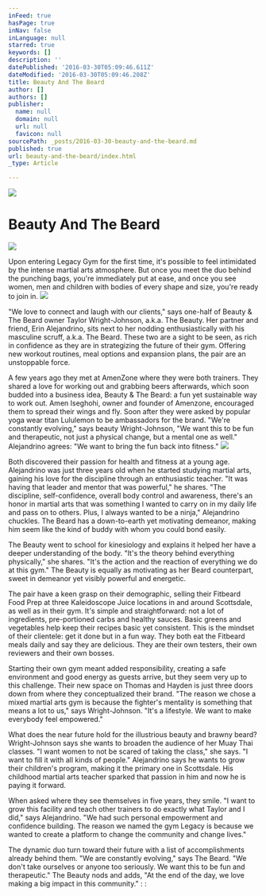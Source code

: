 ```yaml
---
inFeed: true
hasPage: true
inNav: false
inLanguage: null
starred: true
keywords: []
description: ''
datePublished: '2016-03-30T05:09:46.611Z'
dateModified: '2016-03-30T05:09:46.208Z'
title: Beauty And The Beard
author: []
authors: []
publisher:
  name: null
  domain: null
  url: null
  favicon: null
sourcePath: _posts/2016-03-30-beauty-and-the-beard.md
published: true
url: beauty-and-the-beard/index.html
_type: Article

---
```

![](https://the-grid-user-content.s3-us-west-2.amazonaws.com/e1f7cbb8-b54d-4a93-bd05-17df76f6b6bb.jpg)

# Beauty And The Beard
![](https://the-grid-user-content.s3-us-west-2.amazonaws.com/33d246d3-a1b5-44e4-9e08-fceed37aaa59.jpg)

Upon entering Legacy Gym for the first time, it's possible to feel intimidated by the intense martial arts atmosphere. But once you meet the duo behind the punching bags, you're immediately put at ease, and once you see women, men and children with bodies of every shape and size, you're ready to join in. ![](https://the-grid-user-content.s3-us-west-2.amazonaws.com/c6e088bc-0bfd-4b5e-960b-b141aab43e75.jpg)

"We love to connect and laugh with our clients," says one-half of Beauty & The Beard owner Taylor Wright-Johnson, a.k.a. The Beauty. Her partner and friend, Erin Alejandrino, sits next to her nodding enthusiastically with his masculine scruff, a.k.a. The Beard. These two are a sight to be seen, as rich in confidence as they are in strategizing the future of their gym. Offering new workout routines, meal options and expansion plans, the pair are an unstoppable force. 

A few years ago they met at AmenZone where they were both trainers. They shared a love for working out and grabbing beers afterwards, which soon budded into a business idea, Beauty & The Beard: a fun yet sustainable way to work out. Amen Iseghohi, owner and founder of Amenzone, encouraged them to spread their wings and fly. Soon after they were asked by popular yoga wear titan Lululemon to be ambassadors for the brand. "We're constantly evolving," says beauty Wright-Johnson, "We want this to be fun and therapeutic, not just a physical change, but a mental one as well." Alejandrino agrees: "We want to bring the fun back into fitness." ![](https://the-grid-user-content.s3-us-west-2.amazonaws.com/a5315596-ccf3-4375-9124-9a91aec05a7b.jpg)

Both discovered their passion for health and fitness at a young age. Alejandrino was just three years old when he started studying martial arts, gaining his love for the discipline through an enthusiastic teacher. "It was having that leader and mentor that was powerful," he shares. "The discipline, self-confidence, overall body control and awareness, there's an honor in martial arts that was something I wanted to carry on in my daily life and pass on to others. Plus, I always wanted to be a ninja," Alejandrino chuckles. The Beard has a down-to-earth yet motivating demeanor, making him seem like the kind of buddy with whom you could bond easily.

The Beauty went to school for kinesiology and explains it helped her have a deeper understanding of the body. "It's the theory behind everything physically," she shares. "It's the action and the reaction of everything we do at this gym." The Beauty is equally as motivating as her Beard counterpart, sweet in demeanor yet visibly powerful and energetic. 

The pair have a keen grasp on their demographic, selling their Fitbeard Food Prep at three Kaleidoscope Juice locations in and around Scottsdale, as well as in their gym. It's simple and straightforward: not a lot of ingredients, pre-portioned carbs and healthy sauces. Basic greens and vegetables help keep their recipes basic yet consistent. This is the mindset of their clientele: get it done but in a fun way. They both eat the Fitbeard meals daily and say they are delicious. They are their own testers, their own reviewers and their own bosses. 

Starting their own gym meant added responsibility, creating a safe environment and good energy as guests arrive, but they seem very up to this challenge. Their new space on Thomas and Hayden is just three doors down from where they conceptualized their brand. "The reason we chose a mixed martial arts gym is because the fighter's mentality is something that means a lot to us," says Wright-Johnson. "It's a lifestyle. We want to make everybody feel empowered." 

What does the near future hold for the illustrious beauty and brawny beard? Wright-Johnson says she wants to broaden the audience of her Muay Thai classes. "I want women to not be scared of taking the class," she says. "I want to fill it with all kinds of people." Alejandrino says he wants to grow their children's program, making it the primary one in Scottsdale. His childhood martial arts teacher sparked that passion in him and now he is paying it forward. 

When asked where they see themselves in five years, they smile. "I want to grow this facility and teach other trainers to do exactly what Taylor and I did," says Alejandrino. "We had such personal empowerment and confidence building. The reason we named the gym Legacy is because we wanted to create a platform to change the community and change lives."

The dynamic duo turn toward their future with a list of accomplishments already behind them. "We are constantly evolving," says The Beard. "We don't take ourselves or anyone too seriously. We want this to be fun and therapeutic." The Beauty nods and adds, "At the end of the day, we love making a big impact in this community." : :
